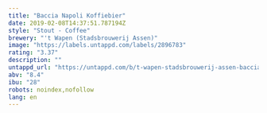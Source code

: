 ```yaml
---
title: "Baccia Napoli Koffiebier"
date: 2019-02-08T14:37:51.787194Z
style: "Stout - Coffee"
brewery: "'t Wapen (Stadsbrouwerij Assen)"
image: "https://labels.untappd.com/labels/2896783"
rating: "3.37"
description: ""
untappd_url: "https://untappd.com/b/t-wapen-stadsbrouwerij-assen-baccia-napoli-koffiebier/2896783"
abv: "8.4"
ibu: "28"
robots: noindex,nofollow
lang: en
---
```

